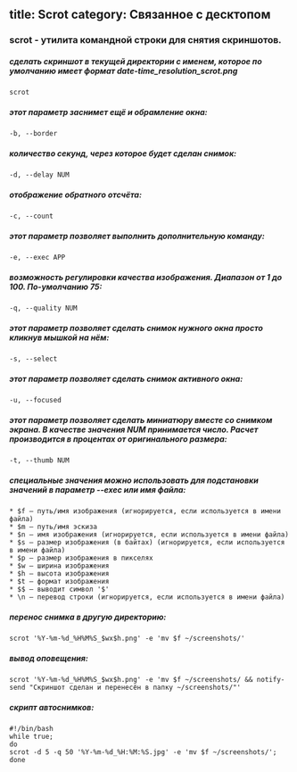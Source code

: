 title: Scrot
category: Связанное с десктопом
---
### scrot - утилита командной строки для снятия скриншотов.

##### сделать скриншот в текущей директории с именем, которое по умолчанию имеет формат date-time_resolution_scrot.png
```
scrot
```

##### этот параметр заснимет ещё и обрамление окна:
```
-b, --border
```

##### количество секунд, через которое будет сделан снимок:
```
-d, --delay NUM
```

##### отображение обратного отсчёта:
```
-c, --count
```

##### этот параметр позволяет выполнить дополнительную команду:
```
-e, --exec APP
```

##### возможность регулировки качества изображения. Диапазон от 1 до 100. По-умолчанию 75:
```
-q, --quality NUM
```

##### этот параметр позволяет сделать снимок нужного окна просто кликнув мышкой на нём:
```
-s, --select
```

##### этот параметр позволяет сделать снимок активного окна:
```
-u, --focused
```

##### этот параметр позволяет сделать миниатюру вместе со снимком экрана. В качестве значения NUM принимается число. Расчет производится в процентах от оригинального размера:
```
-t, --thumb NUM
```

##### специальные значения можно использовать для подстановки значений в параметр --exec или имя файла:
```
* $f — путь/имя изображения (игнорируется, если используется в имени файла)
* $m — путь/имя эскиза
* $n — имя изображения (игнорируется, если используется в имени файла)
* $s — размер изображения (в байтах) (игнорируется, если используется в имени файла)
* $p — размер изображения в пикселях
* $w — ширина изображения
* $h — высота изображения
* $t — формат изображения
* $$ — выводит символ '$'
* \n — перевод строки (игнорируется, если используется в имени файла)
```

##### перенос снимка в другую директорию:
```
scrot '%Y-%m-%d_%H%M%S_$wx$h.png' -e 'mv $f ~/screenshots/'
```

##### вывод оповещения:
```
scrot '%Y-%m-%d_%H%M%S_$wx$h.png' -e 'mv $f ~/screenshots/ && notify-send "Скриншот сделан и перенесён в папку ~/screenshots/"'
```

##### скрипт автоснимков:
```
#!/bin/bash
while true;
do
scrot -d 5 -q 50 '%Y-%m-%d_%H:%M:%S.jpg' -e 'mv $f ~/screenshots/';
done
```